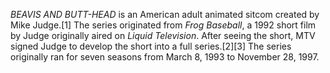 _BEAVIS AND BUTT-HEAD_ is an American adult animated sitcom created by Mike Judge.[1] The series originated from _Frog Baseball_, a 1992 short film by Judge originally aired on _Liquid Television_. After seeing the short, MTV signed Judge to develop the short into a full series.[2][3] The series originally ran for seven seasons from March 8, 1993 to November 28, 1997.
